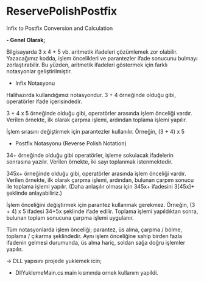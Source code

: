 # ReservePolishPostfix
Infix to Postfix Conversion and Calculation


**- Genel Olarak;**


Bilgisayarda 3 x 4 + 5 vb. aritmetik ifadeleri çözümlemek zor olabilir. Yazacağımız kodda, işlem öncelikleri ve parantezler ifade sonucunu bulmayı zorlaştırabilir. Bu yüzden, aritmetik ifadeleri göstermek için farklı notasyonlar geliştirilmiştir.

- Infix Notasyonu

Halihazırda kullandığımız notasyondur. 3 + 4 örneğinde olduğu gibi, operatörler ifade içerisindedir.

3 + 4 x 5 örneğinde olduğu gibi, operatörler arasında işlem önceliği vardır. Verilen örnekte, ilk olarak çarpma işlemi, ardından toplama işlemi yapılır.

İşlem sırasını değiştirmek için parantezler kullanılır. Örneğin, (3 + 4) x 5

- Postfix Notasyonu (Reverse Polish Notation)

34+ örneğinde olduğu gibi operatörler, işleme sokulacak ifadelerin sonrasına yazılır. Verilen örnekte, iki sayı toplanmak istenmektedir.

345x+ örneğinde olduğu gibi, operatörler arasında işlem önceliği vardır. Verilen örnekte, ilk olarak çarpma işlemi, ardından, bulunan çarpım sonucu ile toplama işlemi yapılır. (Daha anlaşılır olması için 345x+ ifadesini 3[45x]+ şeklinde anlayabiliriz.)

İşlem önceliğini değiştirmek için parantez kullanmak gerekmez. Örneğin, (3 + 4) x 5 ifadesi 34+5x şeklinde ifade edilir. Toplama işlemi yapıldıktan sonra, bulunan toplam sonucuna çarpma işlemi uygulanır. 

Tüm notasyonlarda işlem önceliği; parantez, üs alma, çarpma / bölme, toplama / çıkarma şeklindedir. Aynı işlem önceliğine sahip birden fazla ifadenin gelmesi durumunda, üs alma hariç, soldan sağa doğru işlemler yapılır.

-> DLL yapısını projede yuklemek icin; 
 - DllYuklemeMain.cs main kısmında ornek kullanım yapildi.

